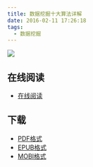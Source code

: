 ```yaml
---
title: 数据挖掘十大算法详解
date: 2016-02-11 17:26:18
tags:
  - 数据挖掘
---
```


![](https://ek8whxe.cloudimg.io/s/width/226/https://www.gitbook.com/cover/book/wizardforcel/dm-algo-top10.jpg)

<!--more-->

## 在线阅读 ##

+ [在线阅读](https://www.gitbook.com/book/wizardforcel/dm-algo-top10/details)

## 下载 ##

+ [PDF格式](https://www.gitbook.com/download/pdf/book/wizardforcel/dm-algo-top10)
+ [EPUB格式](https://www.gitbook.com/download/epub/book/wizardforcel/dm-algo-top10)
+ [MOBI格式](https://www.gitbook.com/download/mobi/book/wizardforcel/dm-algo-top10)